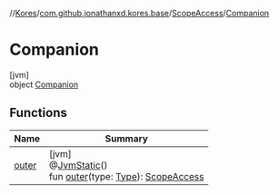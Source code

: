 //[Kores](../../../../index.md)/[com.github.jonathanxd.kores.base](../../index.md)/[ScopeAccess](../index.md)/[Companion](index.md)

# Companion

[jvm]\
object [Companion](index.md)

## Functions

| Name | Summary |
|---|---|
| [outer](outer.md) | [jvm]<br>@[JvmStatic](https://kotlinlang.org/api/latest/jvm/stdlib/kotlin.jvm/-jvm-static/index.html)()<br>fun [outer](outer.md)(type: [Type](https://docs.oracle.com/javase/8/docs/api/java/lang/reflect/Type.html)): [ScopeAccess](../index.md) |
